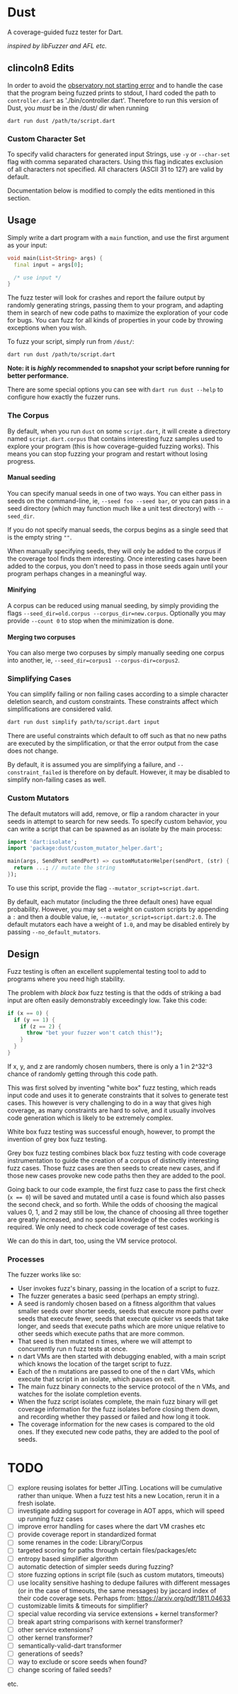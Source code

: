 # Dust

A coverage-guided fuzz tester for Dart.

_inspired by libFuzzer and AFL etc._

## clincoln8 Edits
In order to avoid the [observatory not starting error](https://github.com/MichaelRFairhurst/dust/issues/1) and to handle the case that the program being fuzzed prints to stdout, I hard coded the path to `controller.dart` as './bin/controller.dart'. Therefore to run this version of Dust, you *must* be in the /dust/ dir when running 

`dart run dust /path/to/script.dart`

### Custom Character Set
To specify valid characters for generated input Strings, use `-y` or `--char-set` flag with comma separated characters. Using this flag indicates exclusion of all characters not specified. All characters (ASCII 31 to 127) are valid by default.

Documentation below is modified to comply the edits mentioned in this section.

## Usage

Simply write a dart program with a `main` function, and use the first argument
as your input:

```dart
void main(List<String> args) {
  final input = args[0];

  /* use input */
}
```

The fuzz tester will look for crashes and report the failure output by randomly
generating strings, passing them to your program, and adapting them in search of
new code paths to maximize the exploration of your code for bugs. You can fuzz
for all kinds of properties in your code by throwing exceptions when you wish.

To fuzz your script, simply run from `/dust/`:

```bash
dart run dust /path/to/script.dart
```

**Note: it is *highly* recommended to snapshot your script before running for
better performance.**

There are some special options you can see with `dart run dust --help` to
configure how exactly the fuzzer runs.

### The Corpus

By default, when you run `dust` on some `script.dart`, it will create a
directory named `script.dart.corpus` that contains interesting fuzz samples used
to explore your program (this is how coverage-guided fuzzing works). This means
you can stop fuzzing your program and restart without losing progress.

#### Manual seeding

You can specify manual seeds in one of two ways. You can either pass in seeds
on the command-line, ie, `--seed foo --seed bar`, or you can pass in a seed
directory (which may function much like a unit test directory) with
`--seed_dir`.

If you do not specify manual seeds, the corpus begins as a single seed that is
the empty string `""`.

When manually specifying seeds, they will only be added to the corpus if the
coverage tool finds them interesting. Once interesting cases have been added to
the corpus, you don't need to pass in those seeds again until your program
perhaps changes in a meaningful way.

#### Minifying

A corpus can be reduced using manual seeding, by simply providing the flags
`--seed_dir=old.corpus --corpus_dir=new.corpus`. Optionally you may provide
`--count 0` to stop when the minimization is done.

#### Merging two corpuses

You can also merge two corpuses by simply manually seeding one corpus into
another, ie, `--seed_dir=corpus1 --corpus-dir=corpus2`.

### Simplifying Cases

You can simplify failing or non failing cases according to a simple character
deletion search, and custom constraints. These constraints affect which
simplifications are considered valid.

```bash
dart run dust simplify path/to/script.dart input
```

There are useful constraints which default to off such as that no new paths are
executed by the simplification, or that the error output from the case does not
change.

By default, it is assumed you are simplifying a failure, and
`--constraint_failed` is therefore on by default. However, it may be disabled
to simplify non-failing cases as well.

### Custom Mutators

The default mutators will add, remove, or flip a random character in your seeds
in attempt to search for new seeds. To specify custom behavior, you can write a
script that can be spawned as an isolate by the main process:

```dart
import 'dart:isolate';
import 'package:dust/custom_mutator_helper.dart';

main(args, SendPort sendPort) => customMutatorHelper(sendPort, (str) {
  return ...; // mutate the string
});
```

To use this script, provide the flag `--mutator_script=script.dart`.

By default, each mutator (including the three default ones) have equal
probability. However, you may set a weight on custom scripts by appending a `:`
and then a double value, ie, `--mutator_script=script.dart:2.0`. The default
mutators each have a weight of `1.0`, and may be disabled entirely by passing
`--no_default_mutators`.

## Design

Fuzz testing is often an excellent supplemental testing tool to add to programs
where you need high stability.

The problem with *black box* fuzz testing is that the odds of striking a bad
input are often easily demonstrably exceedingly low. Take this code:

```dart
if (x == 0) {
  if (y == 1) {
    if (z == 2) {
      throw "bet your fuzzer won't catch this!");
    }
  }
}
```

If x, y, and z are randomly chosen numbers, there is only a 1 in 2^32^3 chance
of randomly getting through this code path.

This was first solved by inventing "white box" fuzz testing, which reads input
code and uses it to generate constraints that it solves to generate test cases.
This however is very challenging to do in a way that gives high coverage, as
many constraints are hard to solve, and it usually involves code generation
which is likely to be extremely complex.

White box fuzz testing was successful enough, however, to prompt the invention
of grey box fuzz testing.

Grey box fuzz testing combines black box fuzz testing with code coverage
instrumentation to guide the creation of a corpus of distinctly interesting fuzz
cases. Those fuzz cases are then seeds to create new cases, and if those new
cases provoke new code paths then they are added to the pool.

Going back to our code example, the first fuzz case to pass the first check
(`x == 0`) will be saved and mutated until a case is found which also passes the
second check, and so forth. While the odds of choosing the magical values 0, 1,
and 2 may still be low, the chance of choosing all three together are greatly
increased, and no special knowledge of the codes working is required. We only
need to check code coverage of test cases.

We can do this in dart, too, using the VM service protocol.

### Processes

The fuzzer works like so:

* User invokes fuzz's binary, passing in the location of a script to fuzz.
* The fuzzer generates a basic seed (perhaps an empty string).
* A seed is randomly chosen based on a fitness algorithm that values smaller
  seeds over shorter seeds, seeds that execute more paths over seeds that
  execute fewer, seeds that execute quicker vs seeds that take longer, and seeds
  that execute paths which are more unique relative to other seeds which execute
  paths that are more common.
* That seed is then mutated n times, where we will attempt to concurrently run
  n fuzz tests at once.
* n dart VMs are then started with debugging enabled, with a main script which
  knows the location of the target script to fuzz.
* Each of the n mutations are passed to one of the n dart VMs, which execute
  that script in an isolate, which pauses on exit.
* The main fuzz binary connects to the service protocol of the n VMs, and
  watches for the isolate completion events.
* When the fuzz script isolates complete, the main fuzz binary will get coverage
  information for the fuzz isolates before closing them down, and recording
  whether they passed or failed and how long it took.
* The coverage information for the new cases is compared to the old ones. If
  they executed new code paths, they are added to the pool of seeds.

# TODO

- [ ] explore reusing isolates for better JITing. Locations will be cumulative
      rather than unique. When a fuzz test hits a new Location, rerun it in a
      fresh isolate.
- [ ] investigate adding support for coverage in AOT apps, which will speed up
      running fuzz cases
- [ ] improve error handling for cases where the dart VM crashes etc
- [ ] provide coverage report in standardized format
- [ ] some renames in the code: Library/Corpus
- [ ] targeted scoring for paths through certain files/packages/etc
- [ ] entropy based simplifier algorithm
- [ ] automatic detection of simpler seeds during fuzzing?
- [ ] store fuzzing options in script file (such as custom mutators, timeouts)
- [ ] use locality sensitive hashing to dedupe failures with different messages
      (or in the case of timeouts, the same messages) by jaccard index of their
      code coverage sets. Perhaps from: https://arxiv.org/pdf/1811.04633
- [ ] customizable limits & timeouts for simplifier?
- [ ] special value recording via service extensions + kernel transformer?
- [ ] break apart string comparisons with kernel transformer?
- [ ] other service extensions?
- [ ] other kernel transformer?
- [ ] semantically-valid-dart transformer
- [ ] generations of seeds?
- [ ] way to exclude or score seeds when found?
- [ ] change scoring of failed seeds?

etc.
